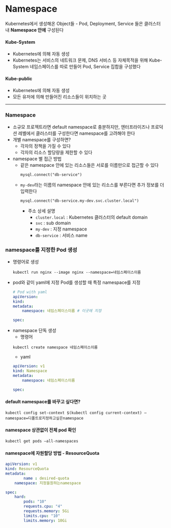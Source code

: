 # Namespace
Kubernetes에서 생성해온 Object들 - Pod, Deployment, Service 들은 클러스터 내 **Namespace 안에** 구성된다


#### Kube-System
- Kubernetes에 의해 자동 생성
- Kubernetes는 서비스의 네트워크 문제, DNS 서비스 등 자체목적을 위해 Kube-System 네임스페이스를 따로 만들어 Pod, Service 집합을 구성했다

#### Kube-public 
- Kubernetes에 의해 자동 생성
- 모든 유저에 의해 만들어진 리소스들이 위치하는 곳

---

### Namespace 
- 소규모 프로젝트라면 default namespace로 충분하지만, 엔터프라이즈나 프로덕션 레벨에서 클러스터를 구성한다면 namespace를 고려해야 한다
- 개별 namespace를 구성하면?
    - 각자의 정책을 가질 수 있다
    - 각자의 리소스 할당량을 제한할 수 있다
- namespace 별 접근 방법
    - 같은 namespace 안에 있는 리소스들은 서로를 이름만으로 접근할 수 있다
        ```shell
        mysql.connect("db-service")
        ```
    - `my-dev`라는 이름의 namespace 안에 있는 리소스를 부른다면 추가 정보를 더 입력한다
        ```shell
        mysql.connect("db-service.my-dev.svc.cluster.local")
        ```
        - 주소 상세 설명
            - `cluster.local` : Kubernetes 클러스터의 default domain
            - `svc` : sub domain
            - `my-dev` : 지정 namespace
            - `db-service` : 서비스 name

### namespace를 지정한 Pod 생성     
- 명령어로 생성
    ```
    kubectl run nginx --image nginx --namespace=네임스페이스이름
    ```
- pod와 같이 yaml에 지정
    Pod를 생성할 때 특정 namespace를 지정
    ```yaml
    # Pod with yaml
    apiVersion:
    kind:
    metadata:
        namespace: 네임스페이스이름 # 이곳에 지정

    spec:
    ```
- namespace 단독 생성
    - 명령어
    ```shell
    kubectl create namespace 네임스페이스이름
    ```
    - yaml
    ```yaml
    apiVersion: v1
    kind: Namespace
    metadata:
        namespace: 네임스페이스이름

    spec:
    ```

#### default namespace를 바꾸고 싶다면?
```shell
kubectl config set-context $(kubectl config current-context) —namespace=디폴트로지정하고싶은namespace
```

#### namespace 상관없이 전체 pod 확인
```shell
kubectl get pods —all-namespaces
```

#### namespace에 자원할당 방법 - ResourceQuota
```yaml
apiVersion: v1
kind: ResourceQuota
metadata:
		name : desired-quota
    namespace: 지정을원하는namespace

spec:
	hard:
		pods: "10"
		requests.cpu: "4"
		requests.memory: 5Gi
		limits.cpu: "10"
		limits.memory: 10Gi
```